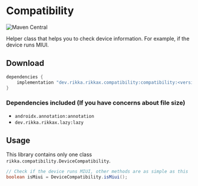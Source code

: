 # Compatibility

![Maven Central](https://img.shields.io/maven-central/v/dev.rikka.rikkax.compatibility/compatibility)

Helper class that helps you to check device information. For example, if the device runs MIUI.

## Download

```groovy
dependencies {
    implementation "dev.rikka.rikkax.compatibility:compatibility:<version>"
}
```

### Dependencies included (If you have concerns about file size)

- `androidx.annotation:annotation`
- `dev.rikka.rikkax.lazy:lazy`

## Usage

This library contains only one class `rikka.compatibility.DeviceCompatibility`.

```java
// Check if the device runs MIUI, other methods are as simple as this
boolean isMiui = DeviceCompatibility.isMiui();
```

